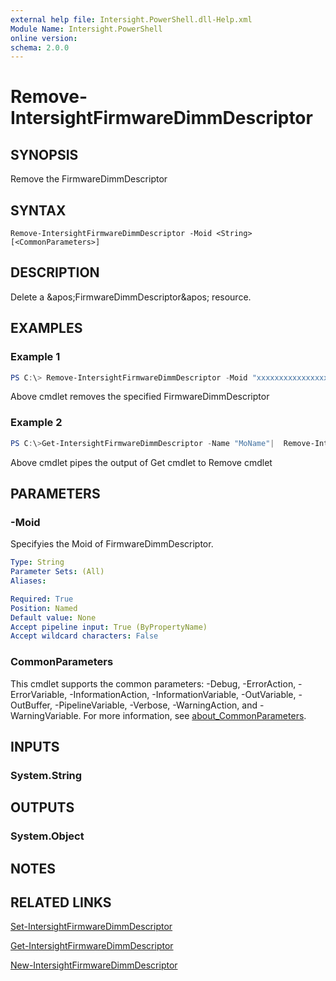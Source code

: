```yaml
---
external help file: Intersight.PowerShell.dll-Help.xml
Module Name: Intersight.PowerShell
online version:
schema: 2.0.0
---
```


# Remove-IntersightFirmwareDimmDescriptor

## SYNOPSIS
Remove the FirmwareDimmDescriptor

## SYNTAX

```
Remove-IntersightFirmwareDimmDescriptor -Moid <String> [<CommonParameters>]
```

## DESCRIPTION
Delete a &amp;apos;FirmwareDimmDescriptor&amp;apos; resource.

## EXAMPLES

### Example 1
```powershell
PS C:\> Remove-IntersightFirmwareDimmDescriptor -Moid "xxxxxxxxxxxxxxxxxxxxxxxxxxx"
```
Above cmdlet removes the specified FirmwareDimmDescriptor 

### Example 2
```powershell
PS C:\>Get-IntersightFirmwareDimmDescriptor -Name "MoName"|  Remove-IntersightFirmwareDimmDescriptor
```
Above cmdlet pipes the output of Get cmdlet to Remove cmdlet

## PARAMETERS

### -Moid
Specifyies the Moid of FirmwareDimmDescriptor.

```yaml
Type: String
Parameter Sets: (All)
Aliases:

Required: True
Position: Named
Default value: None
Accept pipeline input: True (ByPropertyName)
Accept wildcard characters: False
```

### CommonParameters
This cmdlet supports the common parameters: -Debug, -ErrorAction, -ErrorVariable, -InformationAction, -InformationVariable, -OutVariable, -OutBuffer, -PipelineVariable, -Verbose, -WarningAction, and -WarningVariable. For more information, see [about_CommonParameters](http://go.microsoft.com/fwlink/?LinkID=113216).

## INPUTS

### System.String

## OUTPUTS

### System.Object
## NOTES

## RELATED LINKS

[Set-IntersightFirmwareDimmDescriptor](./Set-IntersightFirmwareDimmDescriptor.md)

[Get-IntersightFirmwareDimmDescriptor](./Get-IntersightFirmwareDimmDescriptor.md)

[New-IntersightFirmwareDimmDescriptor](./New-IntersightFirmwareDimmDescriptor.md)


